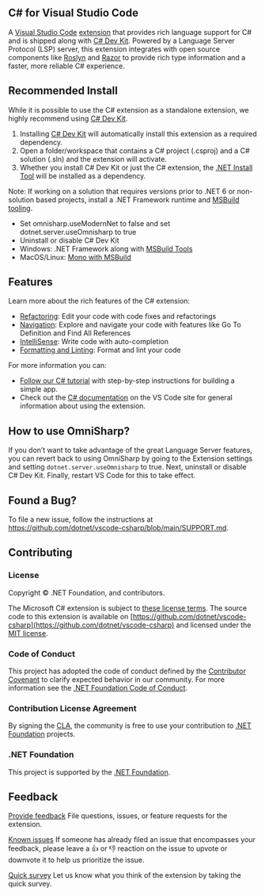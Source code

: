 ## C# for Visual Studio Code
A [Visual Studio Code](https://code.visualstudio.com/) [extension](https://marketplace.visualstudio.com/VSCode) that provides rich language support for C# and is shipped along with [C# Dev Kit][csdevkitextension]. Powered by a Language Server Protocol (LSP) server, this extension integrates with open source components like [Roslyn](https://github.com/dotnet/roslyn) and [Razor](https://github.com/dotnet/razor) to provide rich type information and a faster, more reliable C# experience.

## Recommended Install
While it is possible to use the C# extension as a standalone extension, we highly recommend using [C# Dev Kit][csdevkitextension].

1. Installing [C# Dev Kit][csdevkitextension] will automatically install this extension as a required dependency.
2. Open a folder/workspace that contains a C# project (.csproj) and a C# solution (.sln) and the extension will activate.
3. Whether you install C# Dev Kit or just the C# extension, the [.NET Install Tool](https://marketplace.visualstudio.com/items?itemName=ms-dotnettools.vscode-dotnet-runtime) will be installed as a dependency.

Note: If working on a solution that requires versions prior to .NET 6 or non-solution based projects, install a .NET Framework runtime and [MSBuild tooling](https://visualstudio.microsoft.com/downloads/#build-tools-for-visual-studio-2022).
  * Set omnisharp.useModernNet to false and set dotnet.server.useOmnisharp to true
  * Uninstall or disable C# Dev Kit
  * Windows: .NET Framework along with [MSBuild Tools](https://visualstudio.microsoft.com/downloads/#build-tools-for-visual-studio-2022)
  * MacOS/Linux: [Mono with MSBuild](https://www.mono-project.com/download/preview/)

## Features
Learn more about the rich features of the C# extension:
  * [Refactoring](https://code.visualstudio.com/docs/csharp/refactoring): Edit your code with code fixes and refactorings
  * [Navigation](https://code.visualstudio.com/docs/csharp/navigate-edit): Explore and navigate your code with features like Go To Definition and Find All References
  * [IntelliSense](https://code.visualstudio.com/docs/csharp/navigate-edit): Write code with auto-completion
  * [Formatting and Linting](https://code.visualstudio.com/docs/csharp/formatting-linting): Format and lint your code

For more information you can:

- [Follow our C# tutorial](https://code.visualstudio.com/docs/csharp/get-started) with step-by-step instructions for building a simple app.
- Check out the [C# documentation](https://code.visualstudio.com/docs/languages/csharp) on the VS Code site for general information about using the extension.

## How to use OmniSharp?
If you don’t want to take advantage of the great Language Server features, you can revert back to using OmniSharp by going to the Extension settings and setting `dotnet.server.useOmnisharp` to true. Next, uninstall or disable C# Dev Kit. Finally, restart VS Code for this to take effect.

## Found a Bug?
To file a new issue, follow the instructions at https://github.com/dotnet/vscode-csharp/blob/main/SUPPORT.md.

## Contributing

### License

Copyright © .NET Foundation, and contributors.

The Microsoft C# extension is subject to [these license terms](https://github.com/dotnet/vscode-csharp/blob/main/RuntimeLicenses/license.txt).
The source code to this extension is available on [https://github.com/dotnet/vscode-csharp](https://github.com/dotnet/vscode-csharp) and licensed under the [MIT license](https://github.com/dotnet/vscode-csharp/LICENSE.txt).

### Code of Conduct

This project has adopted the code of conduct defined by the [Contributor Covenant](http://contributor-covenant.org/)
to clarify expected behavior in our community.
For more information see the [.NET Foundation Code of Conduct](http://www.dotnetfoundation.org/code-of-conduct).

### Contribution License Agreement

By signing the [CLA](https://cla.dotnetfoundation.org/), the community is free to use your contribution to [.NET Foundation](http://www.dotnetfoundation.org) projects.

### .NET Foundation

This project is supported by the [.NET Foundation](http://www.dotnetfoundation.org).

## Feedback

<!-- 
[FAQs]
Check out the FAQs before filing a question. 
-->

[Provide feedback](https://github.com/dotnet/vscode-csharp/issues)
File questions, issues, or feature requests for the extension.

[Known issues](https://github.com/dotnet/vscode-csharp/issues)
If someone has already filed an issue that encompasses your feedback, please leave a 👍 or 👎 reaction on the issue to upvote or downvote it to help us prioritize the issue.

[Quick survey](https://www.research.net/r/8KGJ9V8?o=[o_value]&v=[v_value]&m=[m_value])
Let us know what you think of the extension by taking the quick survey.


[csdevkitextension]: https://marketplace.visualstudio.com/items?itemName=ms-dotnettools.csdevkit
